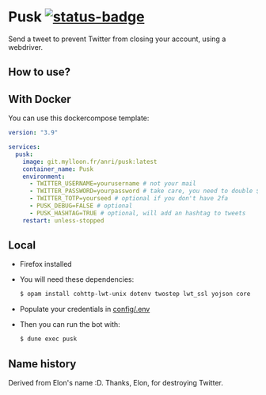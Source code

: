 # Pusk [![status-badge](https://ci.mylloon.fr/api/badges/Anri/pusk/status.svg)](https://ci.mylloon.fr/Anri/pusk)

Send a tweet to prevent Twitter from closing your account, using a webdriver.

## How to use?

## With Docker

You can use this dockercompose template:

```yaml
version: "3.9"

services:
  pusk:
    image: git.mylloon.fr/anri/pusk:latest
    container_name: Pusk
    environment:
      - TWITTER_USERNAME=yourusername # not your mail
      - TWITTER_PASSWORD=yourpassword # take care, you need to double $ signs in your password
      - TWITTER_TOTP=yourseed # optional if you don't have 2fa
      - PUSK_DEBUG=FALSE # optional
      - PUSK_HASHTAG=TRUE # optional, will add an hashtag to tweets
    restart: unless-stopped
```

## Local

- Firefox installed
- You will need these dependencies:

  ```sh
  $ opam install cohttp-lwt-unix dotenv twostep lwt_ssl yojson core
  ```

- Populate your credentials in [config/.env](./config/.env)
- Then you can run the bot with:

  ```sh
  $ dune exec pusk
  ```

## Name history

Derived from Elon's name :D. Thanks, Elon, for destroying Twitter.
